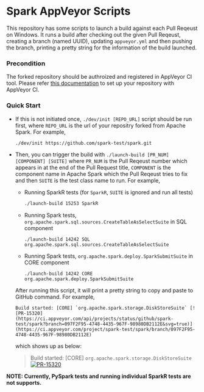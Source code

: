 # Spark AppVeyor Scripts

This repository has some scripts to launch a build against each Pull Reqeust on Windows.
It runs a build after checking out the given Pull Reqeust, creating a branch (named UUID),
updating `appveyor.yml` and then pushing the branch, printing a pretty string for the
information of the build launched.

### Precondition

The forked repository should be authroized and registered in AppVeyor CI tool. Please refer
[this documentation](https://github.com/apache/spark/blob/master/dev/appveyor-guide.md#setting-up-appveyor) to set up your repository with AppVeyor CI.

### Quick Start

- If this is not initiated once, `./dev/init [REPO_URL]` script should be run first,
  where `REPO_URL` is the url of your repositry forked from Apache Spark. For example,

  ```bash
  ./dev/init https://github.com/spark-test/spark.git
  ```

- Then, you can trigger the build with `./launch-build [PR_NUM] [COMPONENT] [SUITE]`
  where `PR_NUM` is the Pull Reqeust number which appears in at the end of the Pull Request
  title, `COMPONENT` is the component name in Apache Spark which the Pull Reqeust tries to fix
  and then `SUITE` is the test class name to run. For example,

  - Running SparkR tests (for `SparkR`, `SUITE` is ignored and run all tests)

    ```bash
    ./launch-build 15253 SparkR
    ```

  - Running Spark tests, `org.apache.spark.sql.sources.CreateTableAsSelectSuite` in SQL component

    ```
    ./launch-build 14242 SQL org.apache.spark.sql.sources.CreateTableAsSelectSuite
    ```

  - Running Spark tests, `org.apache.spark.deploy.SparkSubmitSuite` in CORE component

    ```
    ./launch-build 14242 CORE org.apache.spark.deploy.SparkSubmitSuite
    ```

  After running this script, it will print a pretty string to copy and paste to GitHub command.
  For example,

  ```
  Build started: [CORE] `org.apache.spark.storage.DiskStoreSuite` [![PR-15320](https://ci.appveyor.com/api/projects/status/github/spark-test/spark?branch=097F2F95-4748-4435-967F-98980DB2112E&svg=true)](https://ci.appveyor.com/project/spark-test/spark/branch/097F2F95-4748-4435-967F-98980DB2112E)
  ```

  which shows up as below:

  > Build started: [CORE] `org.apache.spark.storage.DiskStoreSuite` [![PR-15320](https://ci.appveyor.com/api/projects/status/github/spark-test/spark?branch=097F2F95-4748-4435-967F-98980DB2112E&svg=true)](https://ci.appveyor.com/project/spark-test/spark/branch/097F2F95-4748-4435-967F-98980DB2112E)

**NOTE: Currently, PySpark tests and running individual SparkR tests are not supports.**
